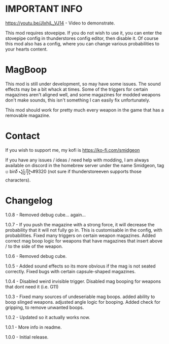 # IMPORTANT INFO

https://youtu.be/JIxhjL_VJ14 - Video to demonstrate.

This mod requires stovepipe. If you do not wish to use it, you can enter the stovepipe config in thunderstores config editor, then disable it. Of course this mod also has a config, where you can change various probabilities to your hearts content.

# MagBoop

This mod is still under development, so may have some issues. 
The sound effects may be a bit whack at times. Some of the triggers for certain magazines aren't aligned well, and some magazines for modded weapons don't make sounds, this isn't something I can easily fix unfortunately.

This mod should work for pretty much every weapon in the game that has a removable magazine.

# Contact

If you wish to support me, my kofi is https://ko-fi.com/smidgeon

If you have any issues / ideas / need help with modding, I am always available on discord in the homebrew server under the name Smidgeon, tag ප bir𝛿 ꧁꧂#9320 (not sure if thunderstoreeven supports those characters).


# Changelog

1.0.8 - Removed debug cube... again...

1.0.7 - If you push the magazine with a strong force, it will decrease the probability that it will not fully go in.
 This is customisable in the config, with probabilities. Fixed many triggers on certain weapon magazines. Added correct mag boop logic for weapons that have magazines that insert above / to the side of the weapon.

1.0.6 - Removed debug cube.

1.0.5 - Added sound effects so its more obvious if the mag is not seated correctly. Fixed bugs with certain capsule-shaped magazines. 

1.0.4 - Disabled weird invisible trigger. Disabled mag booping for weapons that dont need it (i.e. G11)

1.0.3 - Fixed many sources of undeseriable mag boops. added ability to boop slinged weapons. adjusted angle logic for booping. Added check for gripping, to remove unwanted boops.

1.0.2 - Updated so it actually works now.

1.0.1 - More info in readme.

1.0.0 - Initial release.
